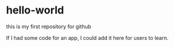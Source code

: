 # hello-world
this is my first repository for github

If I had some code for an app, I could add it here for users to learn. 
